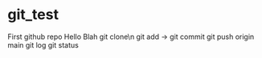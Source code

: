 # git_test
First github repo
Hello
Blah
git clone\n
git add -> git commit
git push origin main
git log
git status